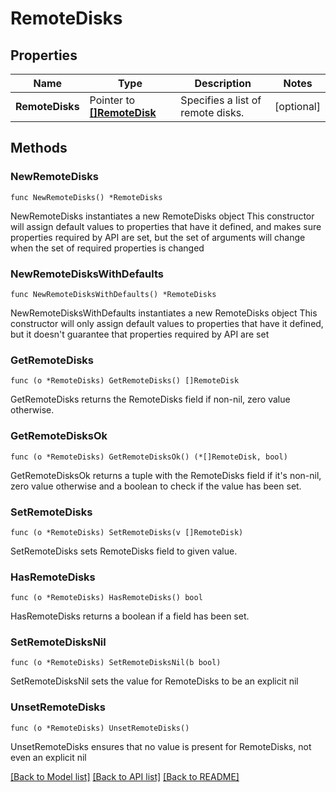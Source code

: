 # RemoteDisks

## Properties

Name | Type | Description | Notes
------------ | ------------- | ------------- | -------------
**RemoteDisks** | Pointer to [**[]RemoteDisk**](RemoteDisk.md) | Specifies a list of remote disks. | [optional] 

## Methods

### NewRemoteDisks

`func NewRemoteDisks() *RemoteDisks`

NewRemoteDisks instantiates a new RemoteDisks object
This constructor will assign default values to properties that have it defined,
and makes sure properties required by API are set, but the set of arguments
will change when the set of required properties is changed

### NewRemoteDisksWithDefaults

`func NewRemoteDisksWithDefaults() *RemoteDisks`

NewRemoteDisksWithDefaults instantiates a new RemoteDisks object
This constructor will only assign default values to properties that have it defined,
but it doesn't guarantee that properties required by API are set

### GetRemoteDisks

`func (o *RemoteDisks) GetRemoteDisks() []RemoteDisk`

GetRemoteDisks returns the RemoteDisks field if non-nil, zero value otherwise.

### GetRemoteDisksOk

`func (o *RemoteDisks) GetRemoteDisksOk() (*[]RemoteDisk, bool)`

GetRemoteDisksOk returns a tuple with the RemoteDisks field if it's non-nil, zero value otherwise
and a boolean to check if the value has been set.

### SetRemoteDisks

`func (o *RemoteDisks) SetRemoteDisks(v []RemoteDisk)`

SetRemoteDisks sets RemoteDisks field to given value.

### HasRemoteDisks

`func (o *RemoteDisks) HasRemoteDisks() bool`

HasRemoteDisks returns a boolean if a field has been set.

### SetRemoteDisksNil

`func (o *RemoteDisks) SetRemoteDisksNil(b bool)`

 SetRemoteDisksNil sets the value for RemoteDisks to be an explicit nil

### UnsetRemoteDisks
`func (o *RemoteDisks) UnsetRemoteDisks()`

UnsetRemoteDisks ensures that no value is present for RemoteDisks, not even an explicit nil

[[Back to Model list]](../README.md#documentation-for-models) [[Back to API list]](../README.md#documentation-for-api-endpoints) [[Back to README]](../README.md)


